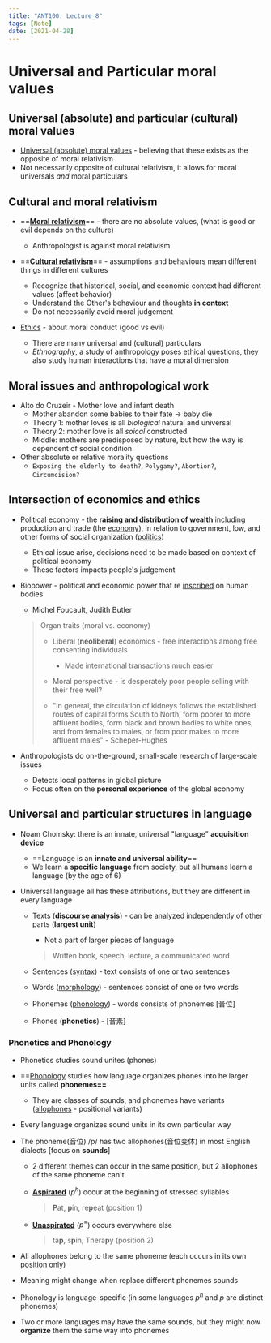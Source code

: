 ```yaml
---
title: "ANT100: Lecture_8"
tags: [Note]
date: [2021-04-28]
---
```


# Universal and Particular moral values

## Universal (absolute) and particular (cultural) moral values

- <u>Universal (absolute) moral values</u> - believing that these exists as the opposite of moral relativism
- Not necessarily opposite of cultural relativism, it allows for moral universals *and* moral particulars

## Cultural and moral relativism

- ==**<u>Moral relativism</u>**== - there are no absolute values, (what is good or evil depends on the culture)
  - Anthropologist is against moral relativism
- ==**<u>Cultural relativism</u>**== - assumptions and behaviours mean different things in different cultures

  - Recognize that historical, social, and economic context had different values (affect behavior)
  - Understand the Other's behaviour and thoughts **in context**
  - Do not necessarily avoid moral judgement
- <u>Ethics</u> - about moral conduct (good vs evil)
  - There are many universal and (cultural) particulars
  - *Ethnography*, a study of anthropology poses ethical questions, they also study human interactions that have a moral dimension

## Moral issues and anthropological work

- Alto do Cruzeir - Mother love and infant death
  - Mother abandon some babies to their fate -> baby die
  - Theory 1: mother loves is all *biological* natural and universal
  - Theory 2: mother love is all *soical* constructed
  - Middle: mothers are predisposed by nature, but how the way is dependent of social condition
- Other absolute or relative morality questions
  - `Exposing the elderly to death?`, `Polygamy?`, `Abortion?`, `Circumcision?`

## Intersection of economics and ethics

- <u>Political economy</u> - the **raising and distribution of wealth** including production and trade (the <u>economy</u>), in relation to government, low, and other forms of social organization (<u>politics</u>)

  - Ethical issue arise, decisions need to be made based on context of political economy
  - These factors impacts people's judgement

- Biopower - political and economic power that re <u>inscribed</u> on human bodies

  - Michel Foucault, Judith Butler

  > Organ traits (moral vs. economy)
  >
  > - Liberal (**neoliberal**) economics - free interactions among free consenting individuals
  >   - Made international transactions much easier
  >
  > - Moral perspective - is desperately poor people selling with their free well?
  > - "In general, the circulation of kidneys follows the established routes of capital forms South to North, form poorer to more affluent bodies, form black and brown bodies to white ones, and from females to males, or from poor makes to more affluent males" - Scheper-Hughes

- Anthropologists do on-the-ground, small-scale research of large-scale issues

  - Detects local patterns in global picture
  - Focus often on the **personal experience** of the global economy

## Universal and particular structures in language

- Noam Chomsky: there is an innate, universal "language" **acquisition device**

  - ==Language is an **innate and universal ability**==
  - We learn a **specific language** from society, but all humans learn a language (by the age of 6)

- Universal language all has these attributions, but they are different in every language

  - Texts (**<u>discourse analysis</u>**) - can be analyzed independently of other parts (**largest unit**)

    - Not a part of larger pieces of language

    > Written book, speech, lecture, a communicated word 

  - Sentences (<u>syntax</u>) - text consists of one or two sentences

  - Words (<u>morphology</u>) - sentences consist of one or two words

  - Phonemes (<u>phonology</u>) - words consists of phonemes [音位]

  - Phones (**phonetics**) - [音素]

### Phonetics and Phonology

- Phonetics studies sound unites (phones) 

- ==<u>Phonology</u> studies how language organizes phones into he larger units called **phonemes==**

  - They are classes of sounds, and phonemes have variants (<u>allophones</u> - positional variants)

- Every language organizes sound units in its own particular way

- The phoneme(音位) /p/ has two allophones(音位变体) in most English dialects [focus on **sounds**]

  - 2 different themes can occur in the same position, but 2 allophones of the same phoneme can't

  - **<u>Aspirated</u>** ($p^h$) occur at the beginning of stressed syllables

    > **P**at, **p**in, re**p**eat (position 1)

  - **<u>Unaspirated</u>** ($p^=$) occurs everywhere else 

    > ta**p**, s**p**in, Thera**p**y (position 2)

- All allophones belong to the same phoneme (each occurs in its own position only)

- Meaning might change when replace different phonemes sounds

- Phonology is language-specific (in some languages $p^h$ and $p$ are distinct phonemes)

- Two or more languages may have the same sounds, but they might now **organize** them the same way into phonemes